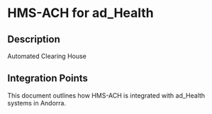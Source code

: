 # HMS-ACH for ad_Health

## Description

Automated Clearing House

## Integration Points

This document outlines how HMS-ACH is integrated with ad_Health systems in Andorra.
